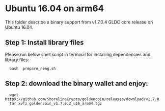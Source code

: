 # Ubuntu 16.04 on arm64 

This folder describe a binary support from v1.7.0.4 GLDC core release on Ubuntu 16.04.

## Step 1: Install library files
Please run below shell script in terminal for installing dependencies and library files:
```
  bash  prepare_neng.sh
```

## Step 2: download the binary wallet and enjoy:
```
  wget  https://github.com/ShorelineCrypto/goldencoin/releases/download/v1.7.0.2/goldencoin_v1.7.0.2_u16_arm64.tgz
  tar xvfz goldencoin_v1.7.0.2_u16_arm64.tgz
```
